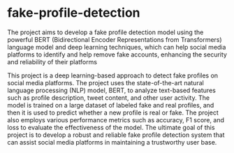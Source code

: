# fake-profile-detection
The project aims to develop a fake profile detection model using the powerful BERT (Bidirectional Encoder Representations from Transformers) language model and deep learning techniques, which can help social media platforms to identify and help remove fake accounts, enhancing the security and reliability of their platforms

This project is a deep learning-based approach to detect fake profiles on social media platforms. The project uses the state-of-the-art natural language processing (NLP) model, BERT, to analyze text-based features such as profile description, tweet content, and other user activity. The model is trained on a large dataset of labeled fake and real profiles, and then it is used to predict whether a new profile is real or fake. The project also employs various performance metrics such as accuracy, F1 score, and loss to evaluate the effectiveness of the model. The ultimate goal of this project is to develop a robust and reliable fake profile detection system that can assist social media platforms in maintaining a trustworthy user base.
